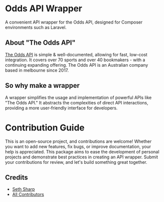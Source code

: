 # Odds API Wrapper
A convenient API wrapper for the Odds API, designed for Composer environments such as Laravel.

## About "The Odds API"
[The Odds API](https://the-odds-api.com/) is simple & well-documented, allowing for fast, low-cost integration. It covers over 70 sports and over 40 bookmakers - with a continuing expanding offering. The Odds API is an Australian company based in melbourne since 2017.

## So why make a wrapper
A wrapper simplifies the usage and implementation of powerful APIs like "The Odds API." It abstracts the complexities of direct API interactions, providing a more user-friendly interface for developers.

# Contribution Guide
This is an open-source project, and contributions are welcome! Whether you want to add new features, fix bugs, or improve documentation, your help is appreciated. This package aims to ease the development of personal projects and demonstrate best practices in creating an API wrapper. Submit your contributions for review, and let's build something great together.

## Credits
- [Seth Sharp](https://github.com/SethSharp)
- [All Contributors](https://github.com/SethSharp/odds-api/graphs/contributors)
    